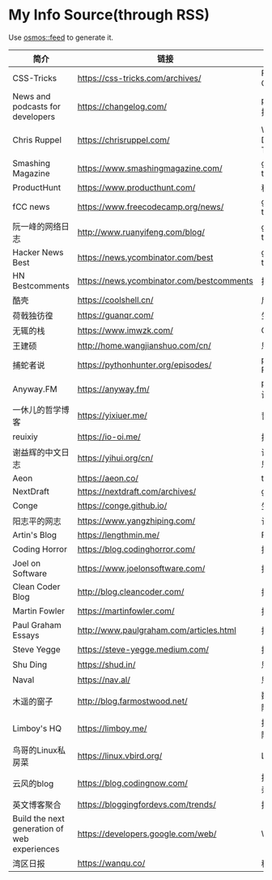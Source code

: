 # My Info Source(through RSS)

Use [osmos::feed](https://github.com/osmoscraft/osmosfeed) to generate it.

| 简介                                           | 链接                                        | 标签                      |
| -------------------------------------------- | ----------------------------------------- | ----------------------- |
| CSS-Tricks                                   | https://css-tricks.com/archives/          | Front-end; CSS          |
| News and podcasts for developers             | https://changelog.com/                    | podcast; 技术             |
| Chris Ruppel                                 | https://chrisruppel.com/                  | Web Developer; Traveler |
| Smashing Magazine                            | https://www.smashingmagazine.com/         | general technology      |
| ProductHunt                                  | https://www.producthunt.com/              | 科技产品                    |
| fCC news                                     | https://www.freecodecamp.org/news/        | general technology      |
| 阮一峰的网络日志                                     | http://www.ruanyifeng.com/blog/           | general technology      |
| Hacker News Best                             | https://news.ycombinator.com/best         | general technology      |
| HN Bestcomments                              | https://news.ycombinator.com/bestcomments | 技术评论                    |
| 酷壳                                           | https://coolshell.cn/                     | 后端                      |
| 荷戟独彷徨                                        | https://guanqr.com/                       | 生活; 思想                  |
| 无辄的栈                                         | https://www.imwzk.com/                    | Go                      |
| 王建硕                                          | http://home.wangjianshuo.com/cn/          | 思想                      |
| 捕蛇者说                                         | https://pythonhunter.org/episodes/        | podcast; Python         |
| Anyway.FM                                    | https://anyway.fm/                        | podcast; 设计             |
| 一休儿的哲学博客                                     | https://yixiuer.me/                       | 哲学; 思想                  |
| reuixiy                                      | https://io-oi.me/                         | 技术; 生活                  |
| 谢益辉的中文日志                                     | https://yihui.org/cn/                     | 读书笔记; 思想                |
| Aeon                                         | https://aeon.co/                          | thinking                |
| NextDraft                                    | https://nextdraft.com/archives/           | general                 |
| Conge                                        | https://conge.github.io/                  | 生活                      |
| 阳志平的网志                                       | https://www.yangzhiping.com/              | 认知科学                    |
| Artin's Blog                                 | https://lengthmin.me/                     | Front-end               |
| Coding Horror                                | https://blog.codinghorror.com/            | 推荐                      |
| Joel on Software                             | https://www.joelonsoftware.com/           | 推荐                      |
| Clean Coder Blog                             | http://blog.cleancoder.com/               | 推荐                      |
| Martin Fowler                                | https://martinfowler.com/                 | 推荐                      |
| Paul Graham Essays                           | http://www.paulgraham.com/articles.html   | 推荐                      |
| Steve Yegge                                  | https://steve-yegge.medium.com/           | 推荐                      |
| Shu Ding                                     | https://shud.in/                          | 思考                      |
| Naval                                        | https://nav.al/                           | 思考; 认知                  |
| 木遥的窗子                                        | http://blog.farmostwood.net/              | 数学; 小说; 随笔              |
| Limboy's HQ                                  | https://limboy.me/                        | 技术; 阅读; 随想              |
| 鸟哥的Linux私房菜                                  | https://linux.vbird.org/                  | Linux                   |
| 云风的blog                                      | https://blog.codingnow.com/               | 技术; 随笔; 杂记              |
| 英文博客聚合                                       | https://bloggingfordevs.com/trends/       | 技术                      |
| Build the next generation of web experiences | https://developers.google.com/web/        | Web                     |
| 湾区日报                                         | https://wanqu.co/                         | 科技                      |